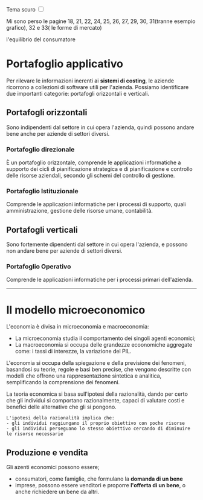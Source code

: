 <link rel="stylesheet" href="../style.css">

<label style="" for="tema-scuro">Tema scuro
    <input type="checkbox" id="tema-scuro"></input>
</label>

Mi sono perso le pagine 18, 21, 22, 24, 25, 26, 27, 29, 30, 31(tranne esempio grafico), 32 e 33( le forme di mercato)

l'equilibrio del consumatore

# Portafoglio applicativo
Per rilevare le informazioni inerenti ai **sistemi di costing**, le aziende ricorrono a collezioni di software utili per l'azienda.
Possiamo identificare due importanti categorie: portafogli orizzontali e verticali.

## Portafogli orizzontali
Sono indipendenti dal settore in cui opera l'azienda, quindi possono andare bene anche per aziende di settori diversi.
### Portafoglio direzionale
È un portafoglio orizzontale, comprende le applicazioni informatiche a supporto dei cicli di pianificazione strategica e di pianificazione e controllo delle risorse aziendali, secondo gli schemi del controllo di gestione.
### Portafoglio Istituzionale
Comprende le applicazioni informatiche per i processi di supporto, quali amministrazione, gestione delle risorse umane, contabilità.

## Portafogli verticali
Sono fortemente dipendenti dal settore in cui opera l'azienda, e possono non andare bene per aziende di settori diversi.
### Portafoglio Operativo
Comprende le applicazioni informatiche per i processi primari dell'azienda.


---


# Il modello microeconomico
L'economia è divisa in microeconomia e macroeconomia:
- La microeconomia studia il comportamento dei singoli agenti economici;
- La macroeconomia si occupa delle grandezze ecoonomiche aggregate come: i tassi di interezze, la variazione del PIL.

L'economia si occupa della spiegazione e della previsione dei fenomeni, basandosi su teorie, regole e basi ben precise, che vengono descritte con modelli che offrono una rappresentazione sintetica e analitica, semplificando la comprensione dei fenomeni.

La teoria economica si basa sull'ipotesi della razionalità, dando per certo che gli individui si comportano razionalmente, capaci di valutare costi e benefici delle alternative che gli si pongono.

```
L'ipotesi della razionalità implica che:
- gli individui raggiungano il proprio obiettivo con poche risorse
- gli individui perseguano lo stesso obiettivo cercando di diminuire le risorse necessarie
```

## Produzione e vendita
Gli azenti economici possono essere;
- consumatori, come famiglie, che formulano la **domanda di un bene**
- imprese, possono essere venditori e proporre **l'offerta di un bene**, o anche richiedere un bene da altri.